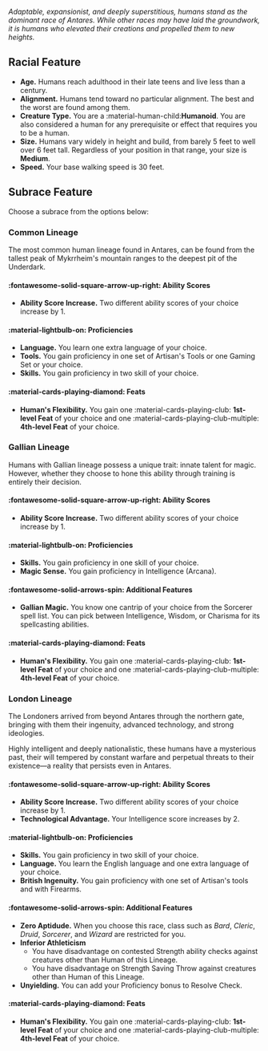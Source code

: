 *Adaptable, expansionist, and deeply superstitious, humans stand as the dominant race of Antares. While other races may have laid the groundwork, it is humans who elevated their creations and propelled them to new heights.*

## Racial Feature

- **Age.** Humans reach adulthood in their late teens and live less than a century.
- **Alignment.** Humans tend toward no particular alignment. The best and the worst are found among them.
- **Creature Type.** You are a :material-human-child:**Humanoid**. You are also considered a human for any prerequisite or effect that requires you to be a human.
- **Size.** Humans vary widely in height and build, from barely 5 feet to well over 6 feet tall. Regardless of your position in that range, your size is **Medium**.
- **Speed.** Your base walking speed is 30 feet.

## Subrace Feature

Choose a subrace from the options below:

### Common Lineage

The most common human lineage found in Antares, can be found from the tallest peak of Mykrrheim's mountain ranges to the deepest pit of the Underdark.

#### :fontawesome-solid-square-arrow-up-right: Ability Scores

- **Ability Score Increase.** Two different ability scores of your choice increase by 1.

#### :material-lightbulb-on: Proficiencies

- **Language.** You learn one extra language of your choice.
- **Tools.** You gain proficiency in one set of Artisan's Tools or one Gaming Set or your choice.
- **Skills.** You gain proficiency in two skill of your choice.

#### :material-cards-playing-diamond: Feats

- **Human's Flexibility.** You gain one :material-cards-playing-club: **1st-level Feat** of your choice and one :material-cards-playing-club-multiple: **4th-level Feat** of your choice. 

### Gallian Lineage

Humans with Gallian lineage possess a unique trait: innate talent for magic. However, whether they choose to hone this ability through training is entirely their decision.

#### :fontawesome-solid-square-arrow-up-right: Ability Scores

- **Ability Score Increase.** Two different ability scores of your choice increase by 1.

#### :material-lightbulb-on: Proficiencies

- **Skills.** You gain proficiency in one skill of your choice.
- **Magic Sense.** You gain proficiency in Intelligence (Arcana).

#### :fontawesome-solid-arrows-spin: Additional Features

- **Gallian Magic.** You know one cantrip of your choice from the Sorcerer spell list. You can pick between Intelligence, Wisdom, or Charisma for its spellcasting abilities.

#### :material-cards-playing-diamond: Feats

- **Human's Flexibility.** You gain one :material-cards-playing-club: **1st-level Feat** of your choice and one :material-cards-playing-club-multiple: **4th-level Feat** of your choice. 

### London Lineage

The Londoners arrived from beyond Antares through the northern gate, bringing with them their ingenuity, advanced technology, and strong ideologies. 

Highly intelligent and deeply nationalistic, these humans have a mysterious past, their will tempered by constant warfare and perpetual threats to their existence—a reality that persists even in Antares.

#### :fontawesome-solid-square-arrow-up-right: Ability Scores

- **Ability Score Increase.** Two different ability scores of your choice increase by 1.
- **Technological Advantage.** Your Intelligence score increases by 2. 

#### :material-lightbulb-on: Proficiencies

- **Skills.** You gain proficiency in two skill of your choice.
- **Language.** You learn the English language and one extra language of your choice.
- **British Ingenuity.** You gain proficiency with one set of Artisan's tools and with Firearms.

#### :fontawesome-solid-arrows-spin: Additional Features

- **Zero Aptidude.** When you choose this race, class such as *Bard*, *Cleric*, *Druid*, *Sorcerer*, and *Wizard* are restricted for you.
- **Inferior Athleticism** 
    - You have disadvantage on contested Strength ability checks against creatures other than Human of this Lineage.
    - You have disadvantage on Strength Saving Throw against creatures other than Human of this Lineage.
- **Unyielding.** You can add your Proficiency bonus to Resolve Check.

#### :material-cards-playing-diamond: Feats

- **Human's Flexibility.** You gain one :material-cards-playing-club: **1st-level Feat** of your choice and one :material-cards-playing-club-multiple: **4th-level Feat** of your choice. 
